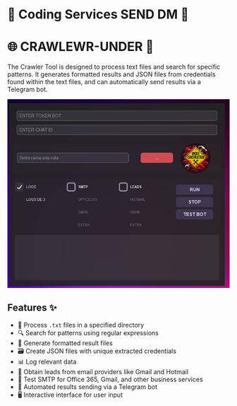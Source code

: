 # 🎫 Coding Services SEND DM 🎫

# 🌐 CRAWLEWR-UNDER 🚀

The Crawler Tool is designed to process text files and search for specific patterns. It generates formatted results and JSON files from credentials found within the text files, and can automatically send results via a Telegram bot.

![Telethon-GUI](main.png)

## Features ✨

- 📁 Process `.txt` files in a specified directory
- 🔍 Search for patterns using regular expressions
- 📄 Generate formatted result files
- 🗃️ Create JSON files with unique extracted credentials
- 📊 Log relevant data
- 📧 Obtain leads from email providers like Gmail and Hotmail
- 🧪 Test SMTP for Office 365, Gmail, and other business services
- 🤖 Automated results sending via a Telegram bot
- 🖥️ Interactive interface for user input
